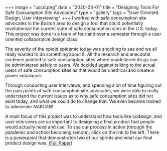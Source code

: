 +++
image = "uocd.png"
date = "2020-04-01"
title = "Designing Tools For Safe Consumption Site Advocates"
type = "gallery"
tags = "User Oriented Design, User Interviewing"
+++
I worked with safe consumption site advocates in the Boston area to design a tool that could potentially revolutionize the current state of safe consumption sites in the U.S. today. This project was done in a team of four and over a semester through a user oriented collaborative design class. 

The severity of the opioid epidemic today was shocking to see and we all really wanted to do something about it. All the research and anecdotal evidence pointed to safe consumption sites where unadultered drugs can be administered safely to users. We decided against talking to the actual users of safe consumption sites as that would be unethical and create a power imbalance.

Through conducting user interviews, and spending a lot of time figuring out the pain points of safe consumption site advocates, we were able to really understand the current issues as to why safe consumption sites did not exist today, and what we could do to change that. We even became trained to administer NARCAN!

A main focus of this project was to understand how tools like codesign, and user interviews are so important to designing a final product that people would actually need and use. To see our process in action (through the pandemic and school becoming remote), click on the link to the left. There is a powerpoint that demonstrates two of our sprints and what our final product design was.
 [(Full Paper)](https://docs.google.com/presentation/d/1FmvnT-A8X4UVP8ToJtnz7pIoYzKWM6ALZyCYIEYN_BY/edit?usp=sharing)

